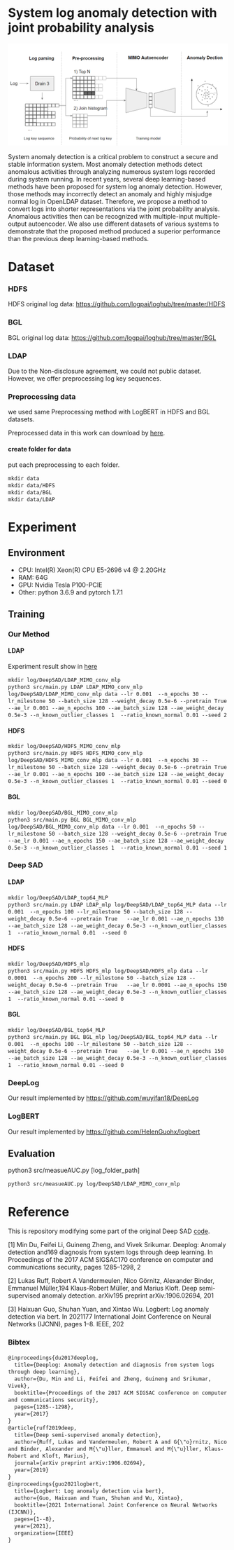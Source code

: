 System log anomaly detection with joint probability analysis
========

![Overview of Our method](https://raw.githubusercontent.com/linzino7/System-log-anomaly-detection-with-join-histogram-analysis/main/overview.PNG)


System anomaly detection is a critical problem to construct a secure and stable information
system. Most anomaly detection methods detect anomalous activities through analyzing numerous
system logs recorded during system running. In recent years, several deep learning-based
methods have been proposed for system log anomaly detection. However, those methods may
incorrectly detect an anomaly and highly misjudge normal log in OpenLDAP dataset. Therefore,
we propose a method to convert logs into shorter representations via the joint probability
analysis. Anomalous activities then can be recognized with multiple-input multiple-output autoencoder.
We also use different datasets of various systems to demonstrate that the proposed
method produced a superior performance than the previous deep learning-based methods.

# Dataset
### HDFS 
HDFS original log data: https://github.com/logpai/loghub/tree/master/HDFS

### BGL
BGL original log data: https://github.com/logpai/loghub/tree/master/BGL 

### LDAP
Due to the Non-disclosure agreement, we could not public dataset. However, we offer preprocessing log key sequences.

### Preprocessing data 
we used same Preprocessing method with LogBERT in HDFS and BGL datasets.

Preprocessed data in this work can download by [here](https://drive.google.com/file/d/1S9REkg2aONADkz9Vv-TqLrKxaMjCAgO1/view?usp=sharing).

#### create folder for data
put each preprocessing to each folder.
```
mkdir data
mkdir data/HDFS
mkdir data/BGL
mkdir data/LDAP
```

# Experiment
## Environment
* CPU: Intel(R) Xeon(R) CPU E5-2696 v4 @ 2.20GHz
* RAM: 64G
* GPU: Nvidia Tesla P100-PCIE
* Other: python 3.6.9 and pytorch 1.7.1


## Training
### Our Method
#### LDAP
Experiment result show in [here](https://github.com/linzino7/System-log-anomaly-detection-with-join-histogram-analysis/blob/main/log/DeepSAD/LDAP_MIMO_conv_mlp/log.txt)

```
mkdir log/DeepSAD/LDAP_MIMO_conv_mlp
python3 src/main.py LDAP LDAP_MIMO_conv_mlp log/DeepSAD/LDAP_MIMO_conv_mlp data --lr 0.001  --n_epochs 30 --lr_milestone 50 --batch_size 128 --weight_decay 0.5e-6 --pretrain True   --ae_lr 0.001 --ae_n_epochs 100 --ae_batch_size 128 --ae_weight_decay 0.5e-3 --n_known_outlier_classes 1  --ratio_known_normal 0.01 --seed 2
```

#### HDFS
```
mkdir log/DeepSAD/HDFS_MIMO_conv_mlp
python3 src/main.py HDFS HDFS_MIMO_conv_mlp log/DeepSAD/HDFS_MIMO_conv_mlp data --lr 0.001  --n_epochs 30 --lr_milestone 50 --batch_size 128 --weight_decay 0.5e-6 --pretrain True   --ae_lr 0.001 --ae_n_epochs 100 --ae_batch_size 128 --ae_weight_decay 0.5e-3 --n_known_outlier_classes 1  --ratio_known_normal 0.01 --seed 0
```

#### BGL
```
mkdir log/DeepSAD/BGL_MIMO_conv_mlp
python3 src/main.py BGL BGL_MIMO_conv_mlp log/DeepSAD/BGL_MIMO_conv_mlp data --lr 0.001  --n_epochs 50 --lr_milestone 50 --batch_size 128 --weight_decay 0.5e-6 --pretrain True   --ae_lr 0.001 --ae_n_epochs 150 --ae_batch_size 128 --ae_weight_decay 0.5e-3 --n_known_outlier_classes 1  --ratio_known_normal 0.01 --seed 1
```


### Deep SAD
#### LDAP
```
mkdir log/DeepSAD/LDAP_top64_MLP
python3 src/main.py LDAP LDAP_mlp log/DeepSAD/LDAP_top64_MLP data --lr 0.001  --n_epochs 100 --lr_milestone 50 --batch_size 128 --weight_decay 0.5e-6 --pretrain True   --ae_lr 0.001 --ae_n_epochs 130 --ae_batch_size 128 --ae_weight_decay 0.5e-3 --n_known_outlier_classes 1  --ratio_known_normal 0.01  --seed 0
```

#### HDFS
```
mkdir log/DeepSAD/HDFS_mlp
python3 src/main.py HDFS HDFS_mlp log/DeepSAD/HDFS_mlp data --lr 0.0001  --n_epochs 200 --lr_milestone 50 --batch_size 128 --weight_decay 0.5e-6 --pretrain True   --ae_lr 0.0001 --ae_n_epochs 150 --ae_batch_size 128 --ae_weight_decay 0.5e-3 --n_known_outlier_classes 1  --ratio_known_normal 0.01 --seed 0
```

#### BGL
```
mkdir log/DeepSAD/BGL_top64_MLP
python3 src/main.py BGL BGL_mlp log/DeepSAD/BGL_top64_MLP data --lr 0.001  --n_epochs 100 --lr_milestone 50 --batch_size 128 --weight_decay 0.5e-6 --pretrain True   --ae_lr 0.001 --ae_n_epochs 150 --ae_batch_size 128 --ae_weight_decay 0.5e-3 --n_known_outlier_classes 1  --ratio_known_normal 0.01 --seed 0
```

### DeepLog
Our result implemented by https://github.com/wuyifan18/DeepLog

### LogBERT
Our result implemented by https://github.com/HelenGuohx/logbert

## Evaluation
python3 src/measueAUC.py [log_folder_path]

```
python3 src/measueAUC.py log/DeepSAD/LDAP_MIMO_conv_mlp
```

# Reference
This is repository modifying some part of the original Deep SAD [code](https://github.com/lukasruff/Deep-SAD-PyTorch).


[1] Min Du, Feifei Li, Guineng Zheng, and Vivek Srikumar. Deeplog: Anomaly detection and169
diagnosis from system logs through deep learning. In Proceedings of the 2017 ACM SIGSAC170
conference on computer and communications security, pages 1285–1298, 2

[2] Lukas Ruff, Robert A Vandermeulen, Nico Görnitz, Alexander Binder, Emmanuel Müller,194
Klaus-Robert Müller, and Marius Kloft. Deep semi-supervised anomaly detection. arXiv195
preprint arXiv:1906.02694, 201

[3] Haixuan Guo, Shuhan Yuan, and Xintao Wu. Logbert: Log anomaly detection via bert. In 2021177
International Joint Conference on Neural Networks (IJCNN), pages 1–8. IEEE, 202

### Bibtex

```
@inproceedings{du2017deeplog,
  title={Deeplog: Anomaly detection and diagnosis from system logs through deep learning},
  author={Du, Min and Li, Feifei and Zheng, Guineng and Srikumar, Vivek},
  booktitle={Proceedings of the 2017 ACM SIGSAC conference on computer and communications security},
  pages={1285--1298},
  year={2017}
}
@article{ruff2019deep,
  title={Deep semi-supervised anomaly detection},
  author={Ruff, Lukas and Vandermeulen, Robert A and G{\"o}rnitz, Nico and Binder, Alexander and M{\"u}ller, Emmanuel and M{\"u}ller, Klaus-Robert and Kloft, Marius},
  journal={arXiv preprint arXiv:1906.02694},
  year={2019}
}
@inproceedings{guo2021logbert,
  title={Logbert: Log anomaly detection via bert},
  author={Guo, Haixuan and Yuan, Shuhan and Wu, Xintao},
  booktitle={2021 International Joint Conference on Neural Networks (IJCNN)},
  pages={1--8},
  year={2021},
  organization={IEEE}
}

```


